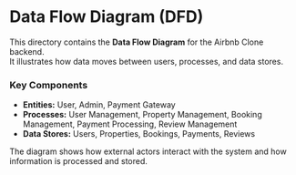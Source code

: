 # Data Flow Diagram (DFD)

This directory contains the **Data Flow Diagram** for the Airbnb Clone backend.  
It illustrates how data moves between users, processes, and data stores.

### Key Components
- **Entities:** User, Admin, Payment Gateway  
- **Processes:** User Management, Property Management, Booking Management, Payment Processing, Review Management  
- **Data Stores:** Users, Properties, Bookings, Payments, Reviews

The diagram shows how external actors interact with the system and how information is processed and stored.